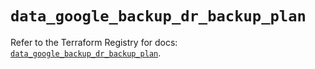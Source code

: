 # `data_google_backup_dr_backup_plan`

Refer to the Terraform Registry for docs: [`data_google_backup_dr_backup_plan`](https://registry.terraform.io/providers/hashicorp/google-beta/6.49.1/docs/data-sources/google_backup_dr_backup_plan).
